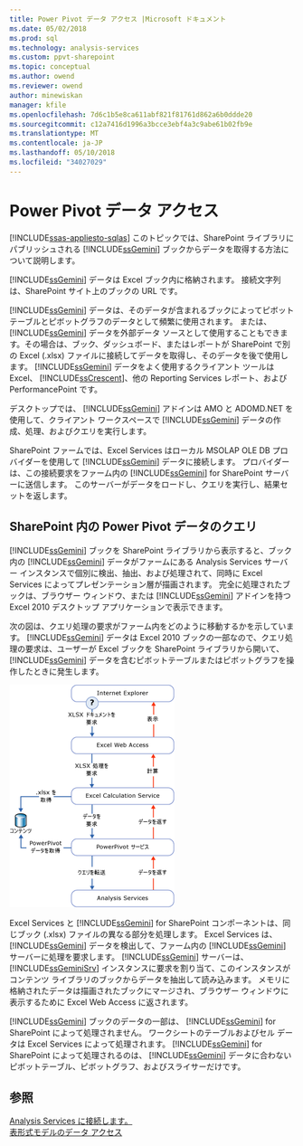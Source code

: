 ```yaml
---
title: Power Pivot データ アクセス |Microsoft ドキュメント
ms.date: 05/02/2018
ms.prod: sql
ms.technology: analysis-services
ms.custom: ppvt-sharepoint
ms.topic: conceptual
ms.author: owend
ms.reviewer: owend
author: minewiskan
manager: kfile
ms.openlocfilehash: 7d6c1b5e8ca611abf821f81761d862a6b0ddde20
ms.sourcegitcommit: c12a7416d1996a3bcce3ebf4a3c9abe61b02fb9e
ms.translationtype: MT
ms.contentlocale: ja-JP
ms.lasthandoff: 05/10/2018
ms.locfileid: "34027029"
---
```

# <a name="power-pivot-data-access"></a>Power Pivot データ アクセス
[!INCLUDE[ssas-appliesto-sqlas](../../includes/ssas-appliesto-sqlas.md)]
  このトピックでは、SharePoint ライブラリにパブリッシュされる [!INCLUDE[ssGemini](../../includes/ssgemini-md.md)] ブックからデータを取得する方法について説明します。  
  
 [!INCLUDE[ssGemini](../../includes/ssgemini-md.md)] データは Excel ブック内に格納されます。 接続文字列は、SharePoint サイト上のブックの URL です。  
  
 [!INCLUDE[ssGemini](../../includes/ssgemini-md.md)] データは、そのデータが含まれるブックによってピボットテーブルとピボットグラフのデータとして頻繁に使用されます。 または、 [!INCLUDE[ssGemini](../../includes/ssgemini-md.md)] データを外部データ ソースとして使用することもできます。その場合は、ブック、ダッシュボード、またはレポートが SharePoint で別の Excel (.xlsx) ファイルに接続してデータを取得し、そのデータを後で使用します。 [!INCLUDE[ssGemini](../../includes/ssgemini-md.md)] データをよく使用するクライアント ツールは Excel、 [!INCLUDE[ssCrescent](../../includes/sscrescent-md.md)]、他の Reporting Services レポート、および PerformancePoint です。  
  
 デスクトップでは、 [!INCLUDE[ssGemini](../../includes/ssgemini-md.md)] アドインは AMO と ADOMD.NET を使用して、クライアント ワークスペースで [!INCLUDE[ssGemini](../../includes/ssgemini-md.md)] データの作成、処理、およびクエリを実行します。  
  
 SharePoint ファームでは、Excel Services はローカル MSOLAP OLE DB プロバイダーを使用して [!INCLUDE[ssGemini](../../includes/ssgemini-md.md)] データに接続します。 プロバイダーは、この接続要求をファーム内の [!INCLUDE[ssGemini](../../includes/ssgemini-md.md)] for SharePoint サーバーに送信します。 このサーバーがデータをロードし、クエリを実行し、結果セットを返します。  
  
##  <a name="queryproc"></a> SharePoint 内の Power Pivot データのクエリ  
 [!INCLUDE[ssGemini](../../includes/ssgemini-md.md)] ブックを SharePoint ライブラリから表示すると、ブック内の [!INCLUDE[ssGemini](../../includes/ssgemini-md.md)] データがファームにある Analysis Services サーバー インスタンスで個別に検出、抽出、および処理されて、同時に Excel Services によってプレゼンテーション層が描画されます。 完全に処理されたブックは、ブラウザー ウィンドウ、または [!INCLUDE[ssGemini](../../includes/ssgemini-md.md)] アドインを持つ Excel 2010 デスクトップ アプリケーションで表示できます。  
  
 次の図は、クエリ処理の要求がファーム内をどのように移動するかを示しています。 [!INCLUDE[ssGemini](../../includes/ssgemini-md.md)] データは Excel 2010 ブックの一部なので、クエリ処理の要求は、ユーザーが Excel ブックを SharePoint ライブラリから開いて、 [!INCLUDE[ssGemini](../../includes/ssgemini-md.md)] データを含むピボットテーブルまたはピボットグラフを操作したときに発生します。  
  
 ![GMNI_DataProcReq](../../analysis-services/power-pivot-sharepoint/media/gmni-dataprocreq.gif "GMNI_DataProcReq")  
  
 Excel Services と [!INCLUDE[ssGemini](../../includes/ssgemini-md.md)] for SharePoint コンポーネントは、同じブック (.xlsx) ファイルの異なる部分を処理します。 Excel Services は、 [!INCLUDE[ssGemini](../../includes/ssgemini-md.md)] データを検出して、ファーム内の [!INCLUDE[ssGemini](../../includes/ssgemini-md.md)] サーバーに処理を要求します。 [!INCLUDE[ssGemini](../../includes/ssgemini-md.md)] サーバーは、 [!INCLUDE[ssGeminiSrv](../../includes/ssgeminisrv-md.md)] インスタンスに要求を割り当て、このインスタンスがコンテンツ ライブラリのブックからデータを抽出して読み込みます。 メモリに格納されたデータは描画されたブックにマージされ、ブラウザー ウィンドウに表示するために Excel Web Access に返されます。  
  
 [!INCLUDE[ssGemini](../../includes/ssgemini-md.md)] ブックのデータの一部は、 [!INCLUDE[ssGemini](../../includes/ssgemini-md.md)] for SharePoint によって処理されません。 ワークシートのテーブルおよびセル データは Excel Services によって処理されます。 [!INCLUDE[ssGemini](../../includes/ssgemini-md.md)] for SharePoint によって処理されるのは、 [!INCLUDE[ssGemini](../../includes/ssgemini-md.md)] データに合わないピボットテーブル、ピボットグラフ、およびスライサーだけです。  
  
## <a name="see-also"></a>参照  
 [Analysis Services に接続します。](../../analysis-services/instances/connect-to-analysis-services.md)   
 [表形式モデルのデータ アクセス](../../analysis-services/tabular-models/tabular-model-data-access.md)  
  
  
